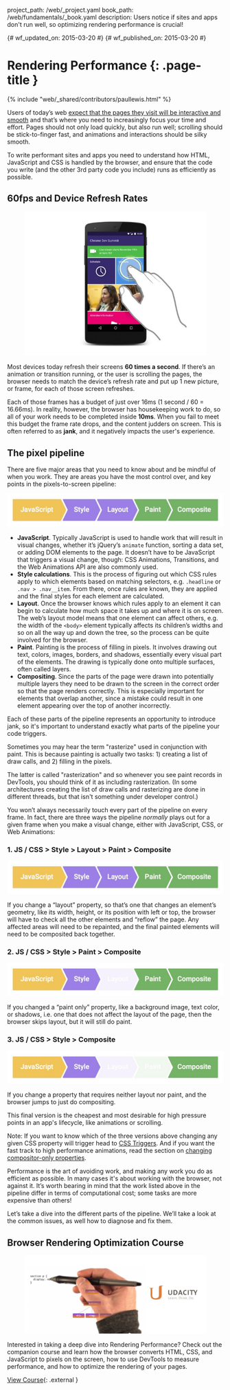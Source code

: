project_path: /web/_project.yaml
book_path: /web/fundamentals/_book.yaml
description: Users notice if sites and apps don't run well, so optimizing rendering performance is crucial!

{# wf_updated_on: 2015-03-20 #}
{# wf_published_on: 2015-03-20 #}

# Rendering Performance {: .page-title }

{% include "web/_shared/contributors/paullewis.html" %}

Users of today’s web
[expect that the pages they visit will be interactive and smooth](https://paul.kinlan.me/what-news-readers-want/)
and that’s where you need to increasingly focus your time and effort. Pages
should not only load quickly, but also run well; scrolling should be
stick-to-finger fast, and animations and interactions should be silky smooth.

To write performant sites and apps you need to understand how HTML, JavaScript and CSS is handled by the browser, and ensure that the code you write (and the other 3rd party code you include) runs as efficiently as possible.

## 60fps and Device Refresh Rates

<div class="attempt-right">
  <figure>
    <img src="images/intro/response.jpg" alt="User interacting with a website.">
  </figure>
</div>

Most devices today refresh their screens **60 times a second**. If there’s
an animation or transition running, or the user is scrolling the pages, the
browser needs to match the device’s refresh rate and put up 1 new picture, or
frame, for each of those screen refreshes.


Each of those frames has a budget of just over 16ms (1 second / 60 = 16.66ms).
In reality, however, the browser has housekeeping work to do, so all of your
work needs to be completed inside **10ms**. When you fail to meet this
budget the frame rate drops, and the content judders on screen. This is often
referred to as **jank**, and it negatively impacts the user's experience.

## The pixel pipeline

There are five major areas that you need to know about and be mindful of when
you work. They are areas you have the most control over, and key points in the
pixels-to-screen pipeline:

<img src="images/intro/frame-full.jpg"  alt="The full pixel pipeline">

* **JavaScript**. Typically JavaScript is used to handle work that will result in visual changes, whether it’s jQuery’s `animate` function, sorting a data set, or adding DOM elements to the page. It doesn’t have to be JavaScript that triggers a visual change, though: CSS Animations, Transitions, and the Web Animations API are also commonly used.
* **Style calculations**. This is the process of figuring out which CSS rules apply to which elements based on matching selectors, e.g. `.headline` or `.nav > .nav__item`. From there, once rules are known, they are applied and the final styles for each element are calculated.
* **Layout**. Once the browser knows which rules apply to an element it can begin to calculate how much space it takes up and where it is on screen. The web’s layout model means that one element can affect others, e.g. the width of the `<body>` element typically affects its children’s widths and so on all the way up and down the tree, so the process can be quite involved for the browser.
* **Paint**. Painting is the process of filling in pixels. It involves drawing out text, colors, images, borders, and shadows, essentially every visual part of the elements. The drawing is typically done onto multiple surfaces, often called layers.
* **Compositing**. Since the parts of the page were drawn into potentially multiple layers they need to be drawn to the screen in the correct order so that the page renders correctly. This is especially important for elements that overlap another, since a mistake could result in one element appearing over the top of another incorrectly.

Each of these parts of the pipeline represents an opportunity to introduce jank, so it's important to understand exactly what parts of the pipeline your code triggers.

Sometimes you may hear the term "rasterize" used in conjunction with paint.
This is because painting is actually two tasks: 1) creating a list of draw
calls, and 2) filling in the pixels.

The latter is called "rasterization" and so whenever you see paint records in
DevTools, you should think of it as including rasterization. (In some
architectures creating the list of draw calls and rasterizing are done in
different threads, but that isn't something under developer control.)

You won’t always necessarily touch every part of the pipeline on every frame.
In fact, there are three ways the pipeline _normally_ plays out for a given
frame when you make a visual change, either with JavaScript, CSS, or Web
Animations:

### 1. JS / CSS > Style > Layout > Paint > Composite

<img src="images/intro/frame-full.jpg"  alt="The full pixel pipeline">

If you change a “layout” property, so that’s one that changes an element’s
geometry, like its width, height, or its position with left or top, the browser
will have to check all the other elements and “reflow” the page. Any affected
areas will need to be repainted, and the final painted elements will need to be
composited back together.

### 2. JS / CSS > Style > Paint > Composite

<img src="images/intro/frame-no-layout.jpg" alt="The  pixel pipeline without layout.">

If you changed a “paint only” property, like a background image, text color, or
shadows, i.e. one that does not affect the layout of the page, then the browser
skips layout, but it will still do paint.

### 3. JS / CSS > Style > Composite

<img src="images/intro/frame-no-layout-paint.jpg" alt="The pixel pipeline without layout or paint.">

If you change a property that requires neither layout nor paint, and the
browser jumps to just do compositing.

This final version is the cheapest and most desirable for high pressure points
in an app's lifecycle, like animations or scrolling.

Note: If you want to know which of the three versions above changing any given CSS property will trigger head to [CSS Triggers](https://csstriggers.com). And if you want the fast track to high performance animations, read the section on [changing compositor-only properties](stick-to-compositor-only-properties-and-manage-layer-count).

Performance is the art of avoiding work, and making any work you do as
efficient as possible. In many cases it's about working with the browser, not
against it. It’s worth bearing in mind that the work listed above in the
pipeline differ in terms of computational cost; some tasks are more expensive
than others!

Let’s take a dive into the different parts of the pipeline. We’ll take a look
at the common issues, as well how to diagnose and fix them.

## Browser Rendering Optimization Course

<div class="attempt-right">
  <figure>
    <img src="images/rp-udacity.jpg">
  </figure>
</div>

Interested in taking a deep dive into Rendering Performance? Check out the companion course and learn how the browser converts HTML, CSS, and JavaScript to pixels on the screen, how to use DevTools to measure performance, and how to optimize the rendering of your pages.

[View Course](https://udacity.com/ud860){: .external }
